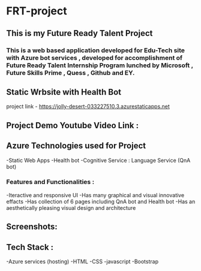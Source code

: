 # FRT-project

## This is my Future Ready Talent Project

### This is a web based application developed for Edu-Tech site with Azure bot services , developed for accomplishment of Future Ready Talent Internship Program lunched by Microsoft , Future Skills Prime , Quess , Github and EY.

## Static Wrbsite with Health Bot
project link - https://jolly-desert-033227510.3.azurestaticapps.net

## Project Demo Youtube Video Link :


## Azure Technologies used for Project
-Static Web Apps
-Health bot
-Cognitive Service : Language Service (QnA bot)

### Features and Functionalities :
-Iteractive and responsive UI
-Has many graphical and visual innovative effacts
-Has collection of 6 pages including QnA bot and Health bot
-Has an aesthetically pleasing visual design and architecture


## Screenshots:









## Tech Stack :
-Azure services (hosting)
-HTML
-CSS
-javascript
-Bootstrap
